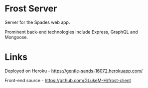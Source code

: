 # Frost Server

Server for the Spades web app.

Prominent back-end technologies include Express, GraphQL and Mongoose.

# Links

Deployed on Heroku - https://gentle-sands-16072.herokuapp.com/

Front-end source - https://github.com/GLukeM-H/frost-client

